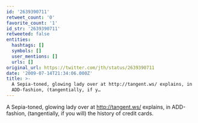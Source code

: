 ```yaml
---
id: '2639390711'
retweet_count: '0'
favorite_count: '1'
id_str: '2639390711'
retweeted: false
entities:
  hashtags: []
  symbols: []
  user_mentions: []
  urls: []
original_url: https://twitter.com/jth/status/2639390711
date: '2009-07-14T21:34:06.000Z'
title: >-
  A Sepia-toned, glowing lady over at http://tangent.ws/ explains, in
  ADD-fashion, (tangentially, if y…
---
```


A Sepia-toned, glowing lady over at http://tangent.ws/ explains, in ADD-fashion, (tangentially, if you will) the history of credit cards.